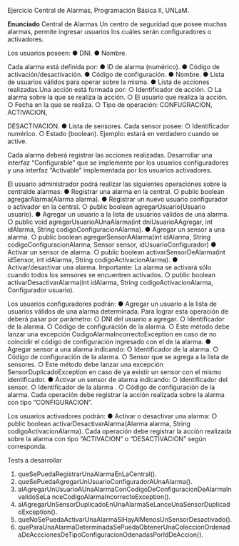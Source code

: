 Ejercicio Central de Alarmas, Programación Básica II, UNLaM.

**Enunciado**
Central de Alarmas
Un centro de seguridad que posee muchas alarmas, permite ingresar usuarios los
cuáles serán configuradores o activadores.

Los usuarios poseen:
  ● DNI.
  ● Nombre.

Cada alarma está definida por:
  ● ID de alarma (numérico).
  ● Código de activación/desactivación.
  ● Código de configuración.
  ● Nombre.
  ● Lista de usuarios válidos para operar sobre la misma.
  ● Lista de acciones realizadas.Una acción está formada por:
    ○ Identificador de acción.
    ○ La alarma sobre la que se realiza la acción.
    ○ El usuario que realiza la acción.
    ○ Fecha en la que se realiza.
    ○ Tipo de operación: CONFUGRACION, ACTIVACION,

DESACTIVACION.
● Lista de sensores. Cada sensor posee:
  ○ Identificador numérico.
  ○ Estado (boolean). Ejemplo: estará en verdadero cuando se active.

Cada alarma deberá registrar las acciones realizadas.
Desarrollar una interfaz “Configurable” que se implemente por los usuarios configuradores y una interfaz “Activable” implementada por los usuarios activadores.

El usuario administrador podrá realizar las siguientes operaciones sobre la centralde alarmas:
● Registrar una alarma en la central.
  ○ public boolean agregarAlarma(Alarma alarma).
● Registrar un nuevo usuario configurador o activador en la central.
  ○ public boolean agregarUsuario(Usuario usuario).
● Agregar un usuario a la lista de usuarios válidos de una alarma.
  ○ public void agregarUsuarioAUnaAlarma(int dniUsuarioAAgregar, int idAlarma, String codigoConfiguracionAlarma).
● Agregar un sensor a una alarma.
  ○ public boolean agregarSensorAAlarma(int idAlarma, String codigoConfiguracionAlarma, Sensor sensor, idUsuarioConfigurador)
● Activar un sensor de alarma.
  ○ public boolean activarSensorDeAlarma(int idSensor, int idAlarma, String codigoActivacionAlarma).
● Activar/desactivar una alarma. Importante: La alarma se activará sólo cuando todos los sensores se encuentren activados.
  ○ public boolean activarDesactivarAlarma(int idAlarma, String codigoActivacionAlarma, Configurador usuario).

Los usuarios configuradores podrán:
● Agregar un usuario a la lista de usuarios válidos de una alarma determinada.
  Para lograr esta operación de deberá pasar por parámetro:
  ○ DNI del usuario a agregar.
  ○ Identificador de la alarma.
  ○ Código de configuración de la alarma.
  ○ Este método debe lanzar una excepción
  CodigoAlarmaIncorrectoException en caso de no coincidir el código de configuración ingresado con el de la alarma.
● Agregar sensor a una alarma indicando:
  ○ Identificador de la alarma.
  ○ Código de configuración de la alarma.
  ○ Sensor que se agrega a la lista de sensores.
  ○ Este método debe lanzar una excepción SensorDuplicadoException en caso de ya existir un sensor con el mismo identificador.
● Activar un sensor de alarma indicando:
  ○ Identificador del sensor.
  ○ Identificador de la alarma .
  ○ Código de configuración de la alarma.
  Cada operación debe registrar la acción realizada sobre la alarma con tipo
  “CONFIGURACION”.

Los usuarios activadores podrán:
● Activar o desactivar una alarma:
  ○ public boolean activarDesactivarAlarma(Alarma alarma, String codigoActivacionAlarma).
  Cada operación debe registrar la acción realizada sobre la alarma con tipo
  “ACTIVACION” o “DESACTIVACION” según corresponda.

Tests a desarrollar
1. queSePuedaRegistrarUnaAlarmaEnLaCentral().
2. queSePuedaAgregarUnUsuarioConfiguradorAUnaAlarma().
3. alAgregarUnUsuarioAUnaAlarmaConCodigoDeConfiguracionDeAlarmaInvalidoSeLa
nceCodigoAlarmaIncorrectoException().
4. alAgregarUnSensorDuplicadoEnUnaAlarmaSeLanceUnaSensorDuplicadoException().
5. queNoSePuedaActivarUnaAlarmaSiHayAlMenosUnSensorDesactivado().
6. queParaUnaAlarmaDeterminadaSePuedaObtenerUnaColeccionOrdenadaDeAcccionesDeTipoConfiguracionOdenadasPorIdDeAccion().
